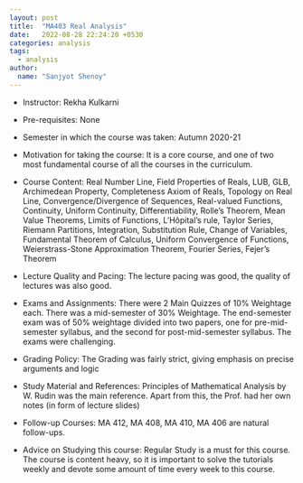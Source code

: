 ```yaml
---
layout: post
title:  "MA403 Real Analysis"
date:   2022-08-28 22:24:20 +0530
categories: analysis
tags:
  - analysis
author:
  name: "Sanjyot Shenoy"
---
```


- Instructor: Rekha Kulkarni

- Pre-requisites: None

- Semester in which the course was taken: Autumn 2020-21

- Motivation for taking the course: It is a core course, and one of two most fundamental course of all the courses in the curriculum.

- Course Content: Real Number Line, Field Properties of Reals, LUB, GLB, Archimedean Property, Completeness Axiom of Reals, Topology on Real Line, Convergence/Divergence of Sequences, Real-valued Functions, Continuity, Uniform Continuity, Differentiability, Rolle’s Theorem, Mean Value Theorems, Limits of Functions, L’Hôpital’s rule, Taylor Series, Riemann Partitions, Integration, Substitution Rule, Change of Variables, Fundamental Theorem of Calculus, Uniform Convergence of Functions, Weierstrass-Stone Approximation Theorem, Fourier Series, Fejer’s Theorem

- Lecture Quality and Pacing: The lecture pacing was good, the quality of lectures was also good.

- Exams and Assignments: There were 2 Main Quizzes of 10% Weightage each. There was a mid-semester of 30% Weightage. The end-semester exam was of 50% weightage divided into two papers, one for pre-mid-semester syllabus, and the second for post-mid-semester syllabus. The exams were challenging.

- Grading Policy: The Grading was fairly strict, giving emphasis on precise arguments and logic

- Study Material and References: Principles of Mathematical Analysis by W. Rudin was the main reference. Apart from this, the Prof. had her own notes (in form of lecture slides)

- Follow-up Courses: MA 412, MA 408, MA 410, MA 406 are natural follow-ups.

- Advice on Studying this course: Regular Study is a must for this course. The course is content heavy, so it is important to solve the tutorials weekly and devote some amount of time every week to this course.

